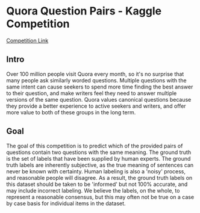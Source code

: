 # Quora Question Pairs - Kaggle Competition

[Competition Link](https://www.kaggle.com/c/quora-question-pairs)

## Intro
Over 100 million people visit Quora every month, so it's no surprise that many people ask similarly worded questions.
Multiple questions with the same intent can cause seekers to spend more time finding the best answer to their question,
and make writers feel they need to answer multiple versions of the same question.
Quora values canonical questions because they provide a better experience to active seekers and writers,
and offer more value to both of these groups in the long term.

## Goal
The goal of this competition is to predict which of the provided pairs of questions contain two questions with the same meaning.
The ground truth is the set of labels that have been supplied by human experts.
The ground truth labels are inherently subjective, as the true meaning of sentences can never be known with certainty.
Human labeling is also a 'noisy' process, and reasonable people will disagree.
As a result, the ground truth labels on this dataset should be taken to be 'informed' but not 100% accurate,
and may include incorrect labeling. We believe the labels, on the whole, to represent a reasonable consensus,
but this may often not be true on a case by case basis for individual items in the dataset.
